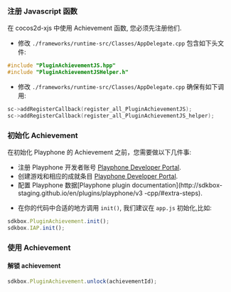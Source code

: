 ### 注册 Javascript 函数
在 cocos2d-xjs 中使用 Achievement 函数, 您必须先注册他们.

* 修改 `./frameworks/runtime-src/Classes/AppDelegate.cpp` 包含如下头文件:
```cpp
#include "PluginAchievementJS.hpp"
#include "PluginAchievementJSHelper.h"
```

* 修改 `./frameworks/runtime-src/Classes/AppDelegate.cpp` 确保有如下调用:
```cpp
sc->addRegisterCallback(register_all_PluginAchievementJS);
sc->addRegisterCallback(register_all_PluginAchievementJS_helper);
```

### 初始化 Achievement
在初始化 Playphone 的 Achievement 之前，您需要做以下几件事:

  - 注册 Playphone 开发者账号 [Playphone Developer Portal](http://developer.playphone.com).
  - 创建游戏和相应的成就条目 [Playphone
   Developer Portal](https://developer.playphone.com/games).
  - 配置 Playphone 数据[Playphone plugin documentation](http://sdkbox- staging.github.io/en/plugins/playphone/v3 -cpp/#extra-steps).

* 在你的代码中合适的地方调用 `init()`, 我们建议在 `app.js` 初始化,比如:
```javascript
sdkbox.PluginAchievement.init();
sdkbox.IAP.init();
```

### 使用 Achievement
#### 解锁 achievement
```javascript
sdkbox.PluginAchievement.unlock(achievementId);
```
